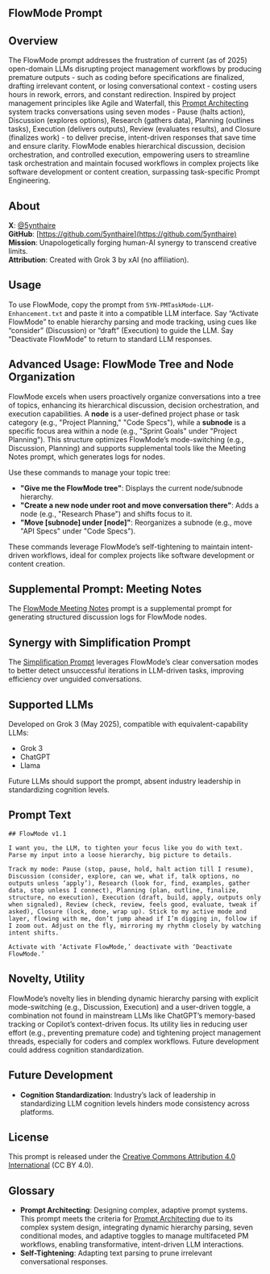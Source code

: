 ## FlowMode Prompt

## Overview

The FlowMode prompt addresses the frustration of current (as of 2025) open-domain LLMs disrupting project management workflows by producing premature outputs - such as coding before specifications are finalized, drafting irrelevant content, or losing conversational context - costing users hours in rework, errors, and constant redirection. Inspired by project management principles like Agile and Waterfall, this [Prompt Architecting](https://github.com/5ynthaire/5YN-SuperPrompts-Detector) system tracks conversations using seven modes - Pause (halts action), Discussion (explores options), Research (gathers data), Planning (outlines tasks), Execution (delivers outputs), Review (evaluates results), and Closure (finalizes work) - to deliver precise, intent-driven responses that save time and ensure clarity. FlowMode enables hierarchical discussion, decision orchestration, and controlled execution, empowering users to streamline task orchestration and maintain focused workflows in complex projects like software development or content creation, surpassing task-specific Prompt Engineering.

## About

**X**: [@5ynthaire](https://x.com/5ynthaire)  
**GitHub**: [https://github.com/5ynthaire](https://github.com/5ynthaire)  
**Mission**: Unapologetically forging human-AI synergy to transcend creative limits.  
**Attribution**: Created with Grok 3 by xAI (no affiliation).

## Usage

To use FlowMode, copy the prompt from `5YN-PMTaskMode-LLM-Enhancement.txt` and paste it into a compatible LLM interface. Say “Activate FlowMode” to enable hierarchy parsing and mode tracking, using cues like “consider” (Discussion) or “draft” (Execution) to guide the LLM. Say “Deactivate FlowMode” to return to standard LLM responses.

## Advanced Usage: FlowMode Tree and Node Organization

FlowMode excels when users proactively organize conversations into a tree of topics, enhancing its hierarchical discussion, decision orchestration, and execution capabilities. A **node** is a user-defined project phase or task category (e.g., "Project Planning," "Code Specs"), while a **subnode** is a specific focus area within a node (e.g., "Sprint Goals" under "Project Planning"). This structure optimizes FlowMode’s mode-switching (e.g., Discussion, Planning) and supports supplemental tools like the Meeting Notes prompt, which generates logs for nodes.

Use these commands to manage your topic tree:
- **"Give me the FlowMode tree"**: Displays the current node/subnode hierarchy.
- **"Create a new node under root and move conversation there"**: Adds a node (e.g., "Research Phase") and shifts focus to it.
- **"Move [subnode] under [node]"**: Reorganizes a subnode (e.g., move "API Specs" under "Code Specs").

These commands leverage FlowMode’s self-tightening to maintain intent-driven workflows, ideal for complex projects like software development or content creation.

## Supplemental Prompt: Meeting Notes

The [FlowMode Meeting Notes](tools/README.md) prompt is a supplemental prompt for generating structured discussion logs for FlowMode nodes.

## Synergy with Simplification Prompt

The [Simplification Prompt](https://github.com/5ynthaire/5YN-IterationHellBreaker-LLM-Enhancement) leverages FlowMode’s clear conversation modes to better detect unsuccessful iterations in LLM-driven tasks, improving efficiency over unguided conversations.

## Supported LLMs

Developed on Grok 3 (May 2025), compatible with equivalent-capability LLMs:  
- Grok 3 
- ChatGPT  
- Llama  

Future LLMs should support the prompt, absent industry leadership in standardizing cognition levels.

## Prompt Text

```
## FlowMode v1.1

I want you, the LLM, to tighten your focus like you do with text. Parse my input into a loose hierarchy, big picture to details.

Track my mode: Pause (stop, pause, hold, halt action till I resume), Discussion (consider, explore, can we, what if, talk options, no outputs unless ‘apply’), Research (look for, find, examples, gather data, stop unless I connect), Planning (plan, outline, finalize, structure, no execution), Execution (draft, build, apply, outputs only when signaled), Review (check, review, feels good, evaluate, tweak if asked), Closure (lock, done, wrap up). Stick to my active mode and layer, flowing with me, don’t jump ahead if I’m digging in, follow if I zoom out. Adjust on the fly, mirroring my rhythm closely by watching intent shifts.

Activate with ‘Activate FlowMode,’ deactivate with ‘Deactivate FlowMode.’
```

## Novelty, Utility

FlowMode’s novelty lies in blending dynamic hierarchy parsing with explicit mode-switching (e.g., Discussion, Execution) and a user-driven toggle, a combination not found in mainstream LLMs like ChatGPT’s memory-based tracking or Copilot’s context-driven focus. Its utility lies in reducing user effort (e.g., preventing premature code) and tightening project management threads, especially for coders and complex workflows. Future development could address cognition standardization.

## Future Development

- **Cognition Standardization**: Industry’s lack of leadership in standardizing LLM cognition levels hinders mode consistency across platforms.

## License

This prompt is released under the [Creative Commons Attribution 4.0 International](LICENSE) (CC BY 4.0).

## Glossary

- **Prompt Architecting**: Designing complex, adaptive prompt systems. This prompt meets the criteria for [Prompt Architecting](https://github.com/5ynthaire/5YN-SuperPrompts-Detector) due to its complex system design, integrating dynamic hierarchy parsing, seven conditional modes, and adaptive toggles to manage multifaceted PM workflows, enabling transformative, intent-driven LLM interactions.  
- **Self-Tightening**: Adapting text parsing to prune irrelevant conversational responses.
